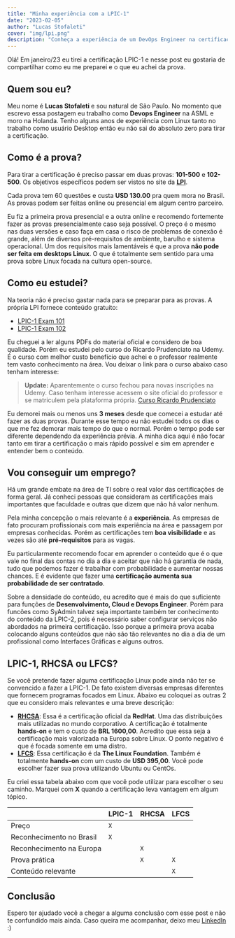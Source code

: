 ```yaml
---
title: "Minha experiência com a LPIC-1"
date: "2023-02-05"
author: "Lucas Stofaleti"
cover: "img/lpi.png"
description: "Conheça a experiência de um DevOps Engineer na certificação LPIC-1 e descubra como se preparar para a prova."
---
```


Olá! Em janeiro/23 eu tirei a certificação LPIC-1 e nesse post eu gostaria de compartilhar como eu me preparei e o que eu achei da prova.

## Quem sou eu?
Meu nome é **Lucas Stofaleti** e sou natural de São Paulo. No momento que escrevo essa postagem eu trabalho como **Devops Engineer** na ASML e moro na Holanda.
Tenho alguns anos de experiência com Linux tanto no trabalho como usuário Desktop então eu não sai do absoluto zero para tirar a certificação.

## Como é a prova?
Para tirar a certificação é preciso passar em duas provas: **101-500** e **102-500**. Os objetivos específicos podem ser vistos no site da **[LPI](https://www.lpi.org/our-certifications/lpic-1-overview)**.

Cada prova tem 60 questões e custa **USD 130.00** pra quem mora no Brasil. As provas podem ser feitas online ou presencial em algum centro parceiro.

Eu fiz a primeira prova presencial e a outra online e recomendo fortemente fazer as provas presencialmente caso seja possível. O preço é o mesmo nas duas versões e caso faça em casa o risco de problemas de conexão é grande, além de diversos pré-requisitos de ambiente, barulho e sistema operacional.
Um dos requisitos mais lamentáveis é que a prova **não pode ser feita em desktops Linux**. O que é totalmente sem sentido para uma prova sobre Linux focada na cultura open-source.

## Como eu estudei?
Na teoria não é preciso gastar nada para se preparar para as provas. A própria LPI fornece conteúdo gratuito:
- [LPIC-1 Exam 101](https://learning.lpi.org/en/learning-materials/101-500/)
- [LPIC-1 Exam 102](https://learning.lpi.org/en/learning-materials/102-500/)

Eu cheguei a ler alguns PDFs do material oficial e considero de boa qualidade. Porém eu estudei pelo curso do Ricardo Prudenciato na Udemy. É o curso com melhor custo benefício que achei e o professor realmente tem vasto conhecimento na área. Vou deixar o link para o curso abaixo caso tenham interesse:
> **Update:** Aparentemente o curso fechou para novas inscrições na Udemy. Caso tenham interesse acessem o site oficial do professor e se matriculem pela plataforma própria. [Curso Ricardo Prudenciato](https://linuxsemfronteiras.com.br/certificacoes/lpic-1/)

Eu demorei mais ou menos uns **3 meses** desde que comecei a estudar até fazer as duas provas. Durante esse tempo eu não estudei todos os dias o que me fez demorar mais tempo do que o normal. Porém o tempo pode ser diferente dependendo da experiência prévia. A minha dica aqui é não focar tanto em tirar a certificação o mais rápido possível e sim em aprender e entender bem o conteúdo.

## Vou conseguir um emprego?
Há um grande embate na área de TI sobre o real valor das certificações de forma geral. Já conheci pessoas que consideram as certificações mais importantes que faculdade e outras que dizem que não há valor nenhum.

Pela minha concepção o mais relevante é a **experiência**. As empresas de fato procuram profissionais com mais experiência na área e passagem por empresas conhecidas. Porém as certificações tem **boa visibilidade** e as vezes são até **pré-requisitos** para as vagas.

Eu particularmente recomendo focar em aprender o conteúdo que é o que vale no final das contas no dia a dia e aceitar que não há garantia de nada, tudo que podemos fazer é trabalhar com probabilidade e aumentar nossas chances. E é evidente que fazer uma **certificação aumenta sua probabilidade de ser contratado**.

Sobre a densidade do conteúdo, eu acredito que é mais do que suficiente para funções de **Desenvolvimento, Cloud e Devops Engineer**. Porém para funcões como SyAdmin talvez seja importante também ter conhecimento do conteúdo da LPIC-2, pois é necessário saber configurar serviços não abordados na primeira certificação. Isso porque a primeira prova acaba colocando alguns conteúdos que não são tão relevantes no dia a dia de um profissional como Interfaces Gráficas e alguns outros.

## LPIC-1, RHCSA ou LFCS?
Se você pretende fazer alguma certificação Linux pode ainda não ter se convencido a fazer a LPIC-1. De fato existem diversas empresas diferentes que fornecem programas focados em Linux. Abaixo eu coloquei as outras 2 que eu considero mais relevantes e uma breve descrição:
- **[RHCSA](https://www.redhat.com/en/services/certification/rhcsa)**: Essa é a certificação oficial da **RedHat**. Uma das distribuições mais utilizadas no mundo corporativo. A certificação é totalmente **hands-on** e tem o custo de **BRL 1600,00**. Acredito que essa seja a certificação mais valorizada na Europa sobre Linux. O ponto negativo é que é focada somente em uma distro.
- **[LFCS](https://training.linuxfoundation.org/certification/linux-foundation-certified-sysadmin-lfcs/)**: Essa certificação é da **The Linux Foundation**. Também é totalmente **hands-on** com um custo de **USD 395,00**. Você pode escolher fazer sua prova utilizando Ubuntu ou CentOs.

Eu criei essa tabela abaixo com que você pode utilizar para escolher o seu caminho. Marquei com **X** quando a certificação leva vantagem em algum tópico.

|                         |LPIC-1 |RHCSA |LFCS |
|-------------------------|-------|------|-----|
|Preço                    |  `X`  |      |     |
|Reconhecimento no Brasil |  `X`  |      |     |
|Reconhecimento na Europa |       |  `X` |     |
|Prova prática            |       |  `X` | `X` |
|Conteúdo relevante       |       |      | `X` |

## Conclusão
Espero ter ajudado você a chegar a alguma conclusão com esse post e não te confundido mais ainda. Caso queira me acompanhar, deixo meu [LinkedIn](https://www.linkedin.com/in/lucasstofaleti/) :)